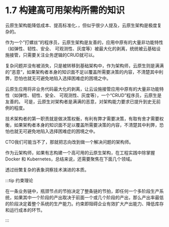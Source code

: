 # 1.7 构建高可用架构所需的知识

云原生架构能降低成本、提高标准化、，但似乎很少人提及，云原生架构是极度复杂的。

作为一个”打螺丝“的程序员，云原生架构是友善的，应用中原有的大量非功能特性（如弹性、韧性、安全、 可观测性、灰度等）被最大化的剥离，统统被云基础设施接管，只需要关注业务逻辑的CRUD就可以。

复杂问题并没有被消失，只是被转移到基础架构中，作为架构师，云原生则是满满的”恶意“，如果架构者本身的知识面不足以覆盖所需要决策的内容，不清楚其中利弊，恐怕也就无可避免地陷入选择困难症的困境之中。



云原生应用将非业务代码最大化的剥离，让云设施接管应用中原有的大量非功能特性（如弹性、韧性、安全、 可观测性、灰度等），一个“CRUD”程序员，云原生是友善的。
可是，云原生对架构者是满满的恶意，对架构能力要求已提升到史无前例的程度。

技术架构者的第一职责就是做决策权衡，有利有弊才需要决策，有取有舍才需要权衡，如果架构者本身的知识面不足以覆盖所需要决策的内容，不清楚其中利弊，恐怕也就无可避免地陷入选择困难症的困境之中。

CTO我们可能当不了，那就把志向改到做一个解决问题的架构师。

作为云架构师，如果有志构建一个高可用的云原生架构，在工程实践中除掌握 Docker 和 Kubernetes，总结来说，还需要聚焦在下面几个领域。


透过纷繁复杂的表象洞察技术演进的本质。

:::tip 约束理论

在一条业务链中，瓶颈节点的节拍决定了整条链的节拍，即任何一个多阶段生产系统，如果其中一个阶段的产出取决于前面一个或几个阶段的产出，那么产出率最低的阶段决定着整个系统的生产能力。约束即阻碍企业有效扩大产出能力、降低库存和运行成本的环节。

:::
